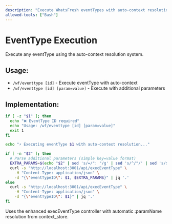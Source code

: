 ```yaml
---
description: "Execute WhatsFresh eventTypes with auto-context resolution"
allowed-tools: ["Bash"]
---
```


# EventType Execution

Execute any eventType using the auto-context resolution system.

## Usage:
- `/wf/eventtype [id]` - Execute eventType with auto-context
- `/wf/eventtype [id] [param=value]` - Execute with additional parameters

## Implementation:

```bash
if [ -z "$1" ]; then
  echo "❌ EventType ID required"
  echo "Usage: /wf/eventtype [id] [param=value]"
  exit 1
fi

echo "⚡ Executing eventType $1 with auto-context resolution..."

if [ -n "$2" ]; then
  # Parse additional parameters (simple key=value format)
  EXTRA_PARAMS=$(echo "$2" | sed 's/=/": "/g' | sed 's/^/"/' | sed 's/$/"/')
  curl -s "http://localhost:3001/api/execEventType" \
    -H "Content-Type: application/json" \
    -d "{\"eventTypeID\": $1, $EXTRA_PARAMS}" | jq '.'
else
  curl -s "http://localhost:3001/api/execEventType" \
    -H "Content-Type: application/json" \
    -d "{\"eventTypeID\": $1}" | jq '.'
fi
```

Uses the enhanced execEventType controller with automatic :paramName resolution from context_store.